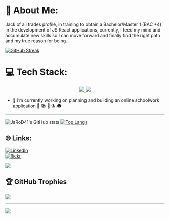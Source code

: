 # 💫 About Me:
Jack of all trades profile, in training to obtain a Bachelor/Master 1 (BAC +4) in the development of JS React applications, currently, I feed my mind and accumulate new skills so I can move forward and finally find the right path and my true reason for being.


[![GitHub Streak](https://streak-stats.demolab.com?user=JaRoD41&theme=tokyonight&date_format=j%20M%5B%20Y%5D)](https://git.io/streak-stats)

# 💻 Tech Stack:

<p align="center">
  <a href="https://skillicons.dev">
    <img src="https://skillicons.dev/icons?i=bootstrap,css,express,figma,git,github,html,js,jest,materialui,mongodb,nextjs,nodejs,ps,postman" />
    <img src="https://skillicons.dev/icons?i=react,sass,styledcomponents,vercel,vite,vscode" />
  </a>
</p>

- 🔭 I’m currently working on planning and building an online schoolwork application 🎒 📚 🔬 ⚗️ 🎓

---

![JaRoD41's GitHub stats](https://github-readme-stats.vercel.app/api?username=JaRoD41&theme=tokyonight&count_private=true)
[![Top Langs](https://github-readme-stats.vercel.app/api/top-langs/?username=JaRoD41&theme=tokyonight&layout=compact)](https://github.com/anuraghazra/github-readme-stats)<br/>
## 🌐 Links:
<dt>
<a href="https://www.linkedin.com/in/laurenttrinco/">
  <img src="https://img.shields.io/badge/LinkedIn-%230077B5.svg?logo=linkedin&logoColor=white" alt="LinkedIn">
</a>
</dt>
<dt>
<a href="https://www.flickr.com/photos/136835483@N04/">
  <img src="https://img.shields.io/static/v1?style=for-the-badge&message=Flickr&color=0063DC&logo=Flickr&logoColor=FFFFFF&label=" alt="flickr">
</a>
</dt>

![]([https://github-readme-stats.vercel.app](https://kasa-git-main-jarod41.vercel.app/)/api/top-langs/?username=JaRoD41&theme=tokyonight&hide_border=false&include_all_commits=true&count_private=true&layout=compact)

## 🏆 GitHub Trophies
![](https://github-profile-trophy.vercel.app/?username=JaRoD41&theme=tokyonight&no-frame=true&no-bg=true&margin-w=4)

---
[![](https://visitcount.itsvg.in/api?id=JaRoD41&icon=7&color=6)](https://visitcount.itsvg.in)

<!--
**JaRoD41/JaRoD41** is a ✨ _special_ ✨ repository because its `README.md` (this file) appears on your GitHub profile.

Here are some ideas to get you started:

- 🔭 I’m currently working on ...
- 🌱 I’m currently learning ...
- 👯 I’m looking to collaborate on ...
- 🤔 I’m looking for help with ...
- 💬 Ask me about ...
- 📫 How to reach me: ...
- 😄 Pronouns: ...
- ⚡ Fun fact: ...
-->
